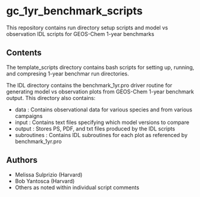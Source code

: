 # gc_1yr_benchmark_scripts

This repository contains run directory setup scripts and model vs observation IDL scripts for GEOS-Chem 1-year benchmarks

## Contents

The template_scripts directory contains bash scripts for setting up, running, and compresing 1-year benchmar run directories.

The IDL directory contains the benchmark_1yr.pro driver routine for generating
model vs observation plots from GEOS-Chem 1-year benchmark output. This
directory also contains:

  - data        : Contains observational data for various species and from various campaigns
  - input       : Contains text files specifying which model versions to compare
  - output      : Stores PS, PDF, and txt files produced by the IDL scripts
  - subroutines : Contains IDL subroutines for each plot as referenced by benchmark_1yr.pro

## Authors

- Melissa Sulprizio (Harvard)
- Bob Yantosca (Harvard)
- Others as noted within individual script comments